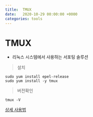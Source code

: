```yaml
---
title:  TMUX
date:   2020-10-29 00:00:00 +0000
categories: tools
---
```


# TMUX
+ 리눅스 시스템에서 사용하는 서포팅 솔루션

> 설치
```
sudo yum install epel-release
sudo yum install -y tmux
```
> 버전확인
```
tmux -V
```
[상세 사용법](https://edykim.com/ko/post/tmux-introductory-series-summary/)

